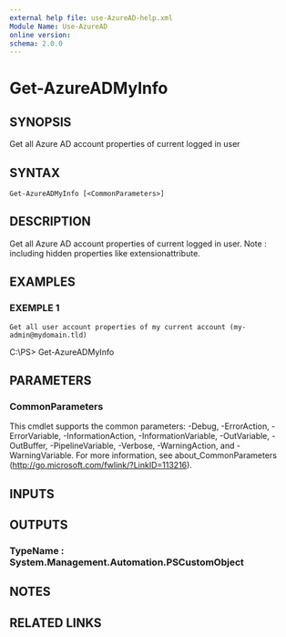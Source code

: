 ```yaml
---
external help file: use-AzureAD-help.xml
Module Name: Use-AzureAD
online version:
schema: 2.0.0
---
```


# Get-AzureADMyInfo

## SYNOPSIS
Get all Azure AD account properties of current logged in user

## SYNTAX

```
Get-AzureADMyInfo [<CommonParameters>]
```

## DESCRIPTION
Get all Azure AD account properties of current logged in user.
Note : including hidden properties like extensionattribute.

## EXAMPLES

### EXEMPLE 1
```
Get all user account properties of my current account (my-admin@mydomain.tld)
```

C:\PS\> Get-AzureADMyInfo

## PARAMETERS

### CommonParameters
This cmdlet supports the common parameters: -Debug, -ErrorAction, -ErrorVariable, -InformationAction, -InformationVariable, -OutVariable, -OutBuffer, -PipelineVariable, -Verbose, -WarningAction, and -WarningVariable.
For more information, see about_CommonParameters (http://go.microsoft.com/fwlink/?LinkID=113216).

## INPUTS

## OUTPUTS

### TypeName : System.Management.Automation.PSCustomObject
## NOTES

## RELATED LINKS
